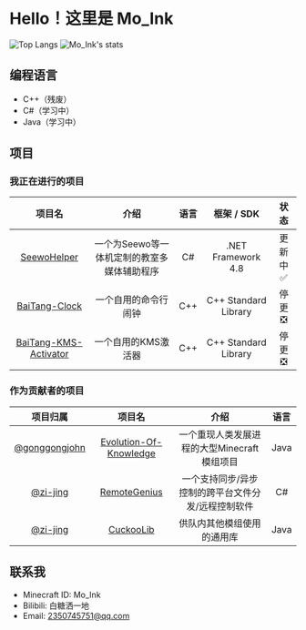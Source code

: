 # Hello！这里是 Mo_Ink

![Top Langs](https://github-readme-stats-89dq8p8qw.vercel.app/api/top-langs/?username=Mo-Ink&hide=html)
![Mo_Ink's stats](https://github-readme-stats-89dq8p8qw.vercel.app/api?username=mo-ink&show_icons=true&count_private=true)

## 编程语言

- C++（残废）
- C#（学习中）
- Java（学习中）

## 项目

### 我正在进行的项目

|项目名|介绍|语言|框架 / SDK|状态|
|:----:|:----:|:----:|:----:|:----:|
|[SeewoHelper](https://github.com/Mo-Ink/SeewoHelper)|一个为Seewo等一体机定制的教室多媒体辅助程序|C#|.NET Framework 4.8|更新中✅|
|[BaiTang-Clock](https://github.com/Mo-Ink/BaiTang-Clock)|一个自用的命令行闹钟|C++|C++ Standard Library|停更❎|
|[BaiTang-KMS-Activator](https://github.com/Mo-Ink/BaiTang-KMS-Activator)|一个自用的KMS激活器|C++|C++ Standard Library|停更❎|

### 作为贡献者的项目

|项目归属|项目名|介绍|语言|
|:----:|:----:|:----:|:----:|
|[@gonggongjohn](https://github.com/gonggongjohn)|[Evolution-Of-Knowledge](https://github.com/gonggongjohn/Evolution-Of-Knowledge)|一个重现人类发展进程的大型Minecraft模组项目|Java|
|[@zi-jing](https://github.com/zi-jing)|[RemoteGenius](https://github.com/zi-jing/RemoteGenius)|一个支持同步/异步控制的跨平台文件分发/远程控制软件|C#|
|[@zi-jing](https://github.com/zi-jing)|[CuckooLib](https://github.com/zi-jing/CuckooLib)|供队内其他模组使用的通用库|Java|

## 联系我

- Minecraft ID: Mo_Ink
- Bilibili: 白糖洒一地
- Email: 2350745751@qq.com
